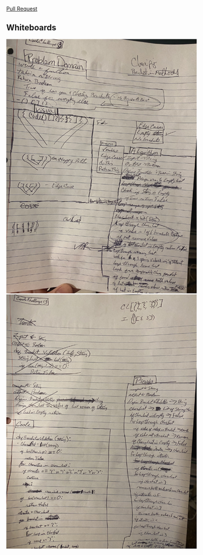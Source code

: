[Pull Request](https://github.com/NickDorkins/data-structures-and-algorithms/pull/11)

## Whiteboards

![Page 1](assets/CC13(page1).JPG)
![Page 2](assets/CC13(page2).JPG)